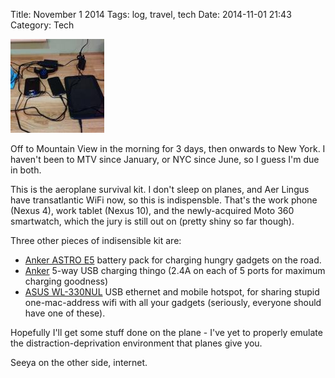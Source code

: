 Title: November 1 2014
Tags: log, travel, tech
Date: 2014-11-01 21:43 
Category: Tech
 
<a href="/images/20141101-travelgear.jpg">![Image](/images/thumbs/thumbnail_square/20141101-travelgear.jpg)</a>
 
Off to Mountain View in the morning for 3 days, then onwards to New York. I haven't been to MTV since January, or NYC since June, so I guess I'm due in both.

This is the aeroplane survival kit. I don't sleep on planes, and Aer Lingus have transatlantic WiFi now, so this is indispensble. That's the work phone (Nexus 4), work tablet (Nexus 10), and the newly-acquired Moto 360 smartwatch, which the jury is still out on (pretty shiny so far though).

Three other pieces of indisensible kit are:

  - [Anker ASTRO E5] battery pack for charging hungry gadgets on the road.
  - [Anker] 5-way USB charging thingo (2.4A on each of 5 ports for maximum charging goodness)
  - [ASUS WL-330NUL] USB ethernet and mobile hotspot, for sharing stupid one-mac-address wifi with all your gadgets (seriously, everyone should have one of these).

Hopefully I'll get some stuff done on the plane - I've yet to properly emulate the distraction-deprivation environment that planes give you.

Seeya on the other side, internet.

  [Anker ASTRO E5]: https://www.amazon.co.uk/15000mAh-Portable-External-Battery-Motorola-Black/dp/B00D5T3QK4/ref=sr_1_1?ie=UTF8&qid=1415828791&sr=8-1&keywords=anker+astro
  [Anker]: https://www.amazon.co.uk/Family-Sized-Desktop-Charger-Technology-External/dp/B00GYNW1TA/ref=sr_1_1?ie=UTF8&qid=1415828825&sr=8-1&keywords=anker+usb
  [ASUS WL-330NUL]: https://www.amazon.co.uk/WL-330NUL-All-In-One-Wireless-N-Pocket-Router/dp/B00CYI46MO/ref=sr_1_1?ie=UTF8&qid=1415828976&sr=8-1&keywords=asus+wl-330nul
